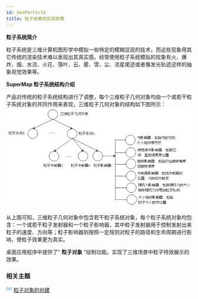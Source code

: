 ```yaml
---
id: GeoParticle
title: 粒子效果的实现原理
---
```

**粒子系统简介**

粒子系统是三维计算机图形学中模拟一些特定的模糊显现的技术，而这些现象用其它传统的渲染技术难以表现出其真实感。经常使用粒子系统模拟的现象有火、爆炸、烟、水流、火花、落叶、云、雾、雪、尘、流星尾迹或者像发光轨迹这样的抽象视觉效果等。

**SuperMap 粒子系统结构介绍**

产品对传统的粒子系统结构进行了调整，每个三维粒子几何对象均由一个或若干粒子系统对象的共同作用来表现，三维粒子几何对象的结构如下图所示：  
![图：粒子几何对象结构图  ](img/GeoParticle.png)  
  
从上图可知，三维粒子几何对象中包含若干粒子系统对象，每个粒子系统对象均包含：一个或若干粒子发射器和一个粒子影响器，其中粒子发射器用于控制发射出来粒子的速度、方向等；粒子影响器则按照一定规则对粒子的路径和生命周期进行影响，使粒子效果更为真实。

桌面应用程序中提供了" **粒子对象** "绘制功能。实现了三维场景中粒子特效展示的效果。

  
###   相关主题

![](../img/smalltitle.png) [粒子对象的创建](GeoParticleSetting  )

 

